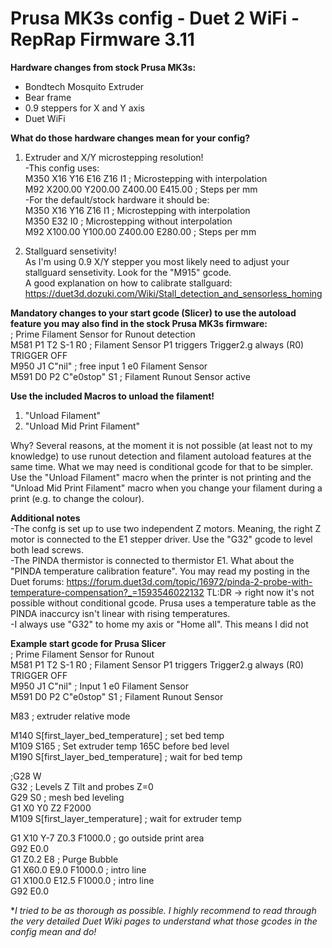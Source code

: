 # Prusa MK3s config - Duet 2 WiFi - RepRap Firmware 3.11


**Hardware changes from stock Prusa MK3s:**  

- Bondtech Mosquito Extruder  
- Bear frame  
- 0.9 steppers for X and Y axis  
- Duet WiFi  
  
**What do those hardware changes mean for your config?**  

1) Extruder and X/Y microstepping resolution!  
-This config uses:  
M350 X16 Y16 E16 Z16 I1                 ; Microstepping with interpolation  
M92 X200.00 Y200.00 Z400.00 E415.00     ; Steps per mm   
-For the default/stock hardware it should be:  
M350 X16 Y16 Z16 I1                 ; Microstepping with interpolation  
M350 E32 I0                         ; Microstepping without interpolation  
M92 X100.00 Y100.00 Z400.00 E280.00     ; Steps per mm  

2) Stallguard sensetivity!  
As I'm using 0.9 X/Y stepper you most likely need to adjust your stallguard sensetivity. Look for the "M915" gcode.  
A good explanation on how to calibrate stallguard: https://duet3d.dozuki.com/Wiki/Stall_detection_and_sensorless_homing

**Mandatory changes to your start gcode (Slicer) to use the autoload feature you may also find in the stock Prusa MK3s firmware:**  
; Prime Filament Sensor for Runout detection  
M581 P1 T2 S-1 R0 ; Filament Sensor P1 triggers Trigger2.g always (R0)  TRIGGER OFF  
M950 J1 C"nil" ; free input 1 e0 Filament Sensor  
M591 D0 P2 C"e0stop" S1 ; Filament Runout Sensor active  

**Use the included Macros to unload the filament!**  
1) "Unload Filament"  
2) "Unload Mid Print Filament"  

Why? Several reasons, at the moment it is not possible (at least not to my knowledge) to use runout detection and filament autoload features at the same time. What we may need is conditional gcode for that to be simpler. 
Use the "Unload Filament" macro when the printer is not printing and the "Unload Mid Print Filament" macro when you change your filament during a print (e.g. to change the colour).

**Additional notes**  
-The confg is set up to use two independent Z motors. Meaning, the right Z motor is connected to the E1 stepper driver. Use the "G32" gcode to level both lead screws.  
-The PINDA thermistor is connected to thermistor E1. What about the "PINDA temperature calibration feature". You may read my posting in the Duet forums: https://forum.duet3d.com/topic/16972/pinda-2-probe-with-temperature-compensation?_=1593546022132   TL:DR -> right now it's not possible without conditional gcode. Prusa uses a temperature table as the PINDA inaccurcy isn't linear with rising temperatures.  
-I always use "G32" to home my axis or "Home all". This means I did not 

**Example start gcode for Prusa Slicer**  
; Prime Filament Sensor for Runout  
M581 P1 T2 S-1 R0 ; Filament Sensor P1 triggers Trigger2.g always (R0)  TRIGGER OFF  
M950 J1 C"nil" ; Input 1 e0 Filament Sensor  
M591 D0 P2 C"e0stop" S1 ; Filament Runout Sensor  

M83  ; extruder relative mode  

M140 S[first_layer_bed_temperature] ; set bed temp  
M109 S165 ; Set extruder temp 165C before bed level  
M190 S[first_layer_bed_temperature] ; wait for bed temp  

;G28 W  
G32 ; Levels Z Tilt and probes Z=0  
G29 S0 ; mesh bed leveling  
G1 X0 Y0 Z2 F2000  
M109 S[first_layer_temperature] ; wait for extruder temp  

G1 X10 Y-7 Z0.3 F1000.0 ; go outside print area  
G92 E0.0  
G1 Z0.2 E8 ; Purge Bubble  
G1 X60.0 E9.0  F1000.0 ; intro line  
G1 X100.0 E12.5  F1000.0 ; intro line  
G92 E0.0  

**I tried to be as thorough as possible. I highly recommend to read through the very detailed Duet Wiki pages to understand what those gcodes in the config mean and do!*
